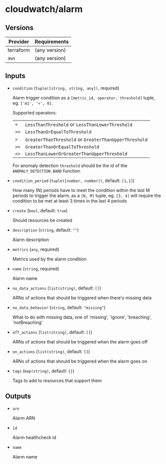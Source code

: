 # cloudwatch/alarm

<!-- bin/docs -->

## Versions

| Provider | Requirements |
|-|-|
| terraform | (any version) |
| `aws` | (any version) |

## Inputs

* `condition` (`tuple([string, string, any])`, required)

    Alarm trigger condition as a `[metric_id, operator, threshold]` tuple, eg. `['m1', '<', 0]`.

    Supported operators:

    |||
    |-|-|
    | `<` | `LessThanThreshold` or `LessThanLowerThreshold` |
    | `<=` | `LessThanOrEqualToThreshold` |
    | `>` | `GreaterThanThreshold` or `GreaterThanUpperThreshold` |
    | `>=` | `GreaterThanOrEqualToThreshold` |
    | `<>` | `LessThanLowerOrGreaterThanUpperThreshold` |

    For anomaly detection `threshold` should be the id of the `ANOMALY_DETECTION_BAND` function.


* `condition_period` (`tuple([number, number])`, default: `[1,1]`)

    How many (N) periods have to meet the condition within the last M periods
to trigger the alarm, as a `[N, M]` tuple,
eg. `[3, 4]` will require the condition to be met at least 3 times in the last 4 periods


* `create` (`bool`, default: `true`)

    Should resources be created

* `description` (`string`, default: `""`)

    Alarm description

* `metrics` (`any`, required)

    Metrics used by the alarm condition

* `name` (`string`, required)

    Alarm name

* `no_data_actions` (`list(string)`, default: `[]`)

    ARNs of actions that should be triggered when there's missing data

* `no_data_behavior` (`string`, default: `"missing"`)

    What to do with missing data, one of 'missing', 'ignore', 'breaching', 'notBreaching'

* `off_actions` (`list(string)`, default: `[]`)

    ARNs of actions that should be triggered when the alarm goes off

* `on_actions` (`list(string)`, default: `[]`)

    ARNs of actions that should be triggered when the alarm goes on

* `tags` (`map(string)`, default: `{}`)

    Tags to add to resources that support them



## Outputs

* `arn`

    Alarm ARN

* `id`

    Alarm healthcheck id

* `name`

    Alarm name
